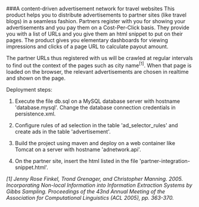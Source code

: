 ###A content-driven advertisement network for travel websites
This product helps you to distribute advertisements to partner sites (like travel blogs) in a seamless fashion. Partners register with you for showing your advertisements and you pay them on a Cost-Per-Click basis. They provide you with a list of URLs and you give them an html snippet to put on their pages. The product gives you elementary dashboards for viewing impressions and clicks of a page URL to calculate payout amount. 


The partner URLs thus registered with us will be crawled at regular intervals to find out the context of the pages such as city name<sup>[1]</sup>. When that page is loaded on the browser, the relevant advertisements are chosen in realtime and shown on the page.

Deployment steps:

1. Execute the file db.sql on a MySQL database server with hostname 'database.mysql'. Change the database connection credentials in persistence.xml.

2. Configure rules of ad selection in the table 'ad_selector_rules' and create ads in the table 'advertisement'.
 
3. Build the project using maven and deploy on a web container like Tomcat on a server with hostname 'adnetwork.api'.

4. On the partner site, insert the html listed in the file 'partner-integration-snippet.html'.

_[1] Jenny Rose Finkel, Trond Grenager, and Christopher Manning. 2005. Incorporating Non-local Information into Information Extraction Systems by Gibbs Sampling. Proceedings of the 43nd Annual Meeting of the Association for Computational Linguistics (ACL 2005), pp. 363-370._
